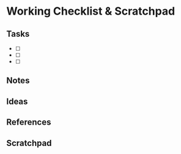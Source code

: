 # Working Checklist & Scratchpad

## Tasks
- [ ] 
- [ ] 
- [ ] 

## Notes
<!-- Add your working notes here -->

## Ideas
<!-- Capture ideas and thoughts -->

## References
<!-- Links, commands, or references -->

## Scratchpad
<!-- Temporary working area -->
